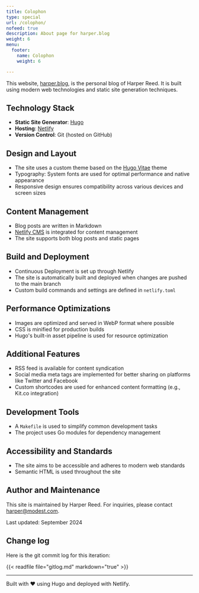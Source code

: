 ```yaml
---
title: Colophon
type: special
url: /colophon/
nofeed: true
description: About page for harper.blog
weight: 6
menu:
  footer:
    name: Colophon
    weight: 6

---
```


This website, [harper.blog](https://harper.blog), is the personal blog of Harper Reed. It is built using modern web technologies and static site generation techniques.

## Technology Stack

- **Static Site Generator**: [Hugo](https://gohugo.io/)
- **Hosting**: [Netlify](https://www.netlify.com/)
- **Version Control**: Git (hosted on GitHub)

## Design and Layout

- The site uses a custom theme based on the [Hugo Vitae](https://github.com/dataCobra/hugo-vitae) theme
- Typography: System fonts are used for optimal performance and native appearance
- Responsive design ensures compatibility across various devices and screen sizes

## Content Management

- Blog posts are written in Markdown
- [Netlify CMS](https://www.netlifycms.org/) is integrated for content management
- The site supports both blog posts and static pages

## Build and Deployment

- Continuous Deployment is set up through Netlify
- The site is automatically built and deployed when changes are pushed to the main branch
- Custom build commands and settings are defined in `netlify.toml`

## Performance Optimizations

- Images are optimized and served in WebP format where possible
- CSS is minified for production builds
- Hugo's built-in asset pipeline is used for resource optimization

## Additional Features

- RSS feed is available for content syndication
- Social media meta tags are implemented for better sharing on platforms like Twitter and Facebook
- Custom shortcodes are used for enhanced content formatting (e.g., Kit.co integration)

## Development Tools

- A `Makefile` is used to simplify common development tasks
- The project uses Go modules for dependency management

## Accessibility and Standards

- The site aims to be accessible and adheres to modern web standards
- Semantic HTML is used throughout the site

## Author and Maintenance

This site is maintained by Harper Reed. For inquiries, please contact harper@modest.com.

Last updated: September 2024


## Change log

Here is the git commit log for this iteration:

{{< readfile file="gitlog.md" markdown="true" >}}

---

Built with ❤️ using Hugo and deployed with Netlify.
